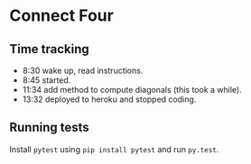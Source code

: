 
# Connect Four

## Time tracking

 - 8:30 wake up, read instructions.
 - 8:45 started.
 - 11:34 add method to compute diagonals (this took a while).
 - 13:32 deployed to heroku and stopped coding.


## Running tests

Install `pytest` using `pip install pytest` and run `py.test`.
